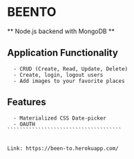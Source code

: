 # BEENTO

** Node.js backend with MongoDB **

## Application Functionality
```````````````````````````````````````
  - CRUD (Create, Read, Update, Delete)
  - Create, login, logout users
  - Add images to your favorite places 
```````````````````````````````````````
## Features
``````````````````````````````````````
  - Materialized CSS Date-picker
  - OAUTH
`````````````````````````````````````


Link: https://been-to.herokuapp.com/
